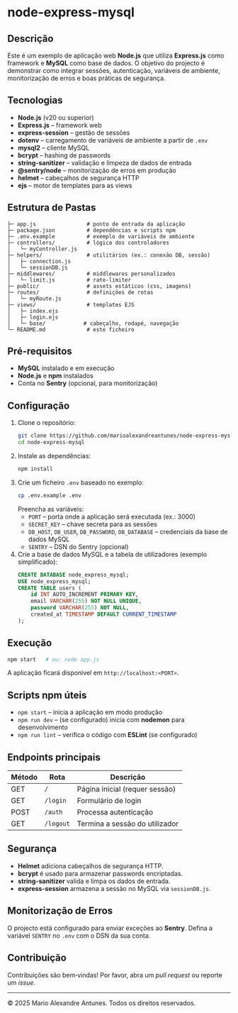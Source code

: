 # node-express-mysql

## Descrição

Este é um exemplo de aplicação web **Node.js** que utiliza **Express.js** como framework e **MySQL** como base de dados. O objetivo do projecto é demonstrar como integrar sessões, autenticação, variáveis de ambiente, monitorização de erros e boas práticas de segurança.

## Tecnologias

- **Node.js** (v20 ou superior)
- **Express.js** – framework web
- **express-session** – gestão de sessões
- **dotenv** – carregamento de variáveis de ambiente a partir de `.env`
- **mysql2** – cliente MySQL
- **bcrypt** – hashing de passwords
- **string-sanitizer** – validação e limpeza de dados de entrada
- **@sentry/node** – monitorização de erros em produção
- **helmet** – cabeçalhos de segurança HTTP
- **ejs** – motor de templates para as views

## Estrutura de Pastas

```
├─ app.js                # ponto de entrada da aplicação
├─ package.json          # dependências e scripts npm
├─ .env.example          # exemplo de variáveis de ambiente
├─ controllers/          # lógica dos controladores
│   └─ myController.js
├─ helpers/              # utilitários (ex.: conexão DB, sessão)
│   ├─ connection.js
│   └─ sessionDB.js
├─ middlewares/          # middlewares personalizados
│   └─ limit.js          # rate‑limiter
├─ public/               # assets estáticos (css, imagens)
├─ routes/               # definições de rotas
│   └─ myRoute.js
├─ views/                # templates EJS
│   ├─ index.ejs
│   ├─ login.ejs
│   └─ base/            # cabeçalho, rodapé, navegação
└─ README.md             # este ficheiro
```

## Pré‑requisitos

- **MySQL** instalado e em execução
- **Node.js** e **npm** instalados
- Conta no **Sentry** (opcional, para monitorização)

## Configuração

1. Clone o repositório:
   ```bash
   git clone https://github.com/marioalexandreantunes/node-express-mysql.git
   cd node-express-mysql
   ```
2. Instale as dependências:
   ```bash
   npm install
   ```
3. Crie um ficheiro `.env` baseado no exemplo:
   ```bash
   cp .env.example .env
   ```
   Preencha as variáveis:
   - `PORT` – porta onde a aplicação será executada (ex.: 3000)
   - `SECRET_KEY` – chave secreta para as sessões
   - `DB_HOST`, `DB_USER`, `DB_PASSWORD`, `DB_DATABASE` – credenciais da base de dados MySQL
   - `SENTRY` – DSN do Sentry (opcional)
4. Crie a base de dados MySQL e a tabela de utilizadores (exemplo simplificado):
   ```sql
   CREATE DATABASE node_express_mysql;
   USE node_express_mysql;
   CREATE TABLE users (
       id INT AUTO_INCREMENT PRIMARY KEY,
       email VARCHAR(255) NOT NULL UNIQUE,
       password VARCHAR(255) NOT NULL,
       created_at TIMESTAMP DEFAULT CURRENT_TIMESTAMP
   );
   ```

## Execução

```bash
npm start   # ou: node app.js
```
A aplicação ficará disponível em `http://localhost:<PORT>`.

## Scripts npm úteis

- `npm start` – inicia a aplicação em modo produção
- `npm run dev` – (se configurado) inicia com **nodemon** para desenvolvimento
- `npm run lint` – verifica o código com **ESLint** (se configurado)

## Endpoints principais

| Método | Rota          | Descrição                     |
|--------|---------------|------------------------------|
| GET    | `/`           | Página inicial (requer sessão) |
| GET    | `/login`      | Formulário de login          |
| POST   | `/auth`       | Processa autenticação         |
| GET    | `/logout`     | Termina a sessão do utilizador |

## Segurança

- **Helmet** adiciona cabeçalhos de segurança HTTP.
- **bcrypt** é usado para armazenar passwords encriptadas.
- **string-sanitizer** valida e limpa os dados de entrada.
- **express-session** armazena a sessão no MySQL via `sessionDB.js`.

## Monitorização de Erros

O projecto está configurado para enviar exceções ao **Sentry**. Defina a variável `SENTRY` no `.env` com o DSN da sua conta.

## Contribuição

Contribuições são bem‑vindas! Por favor, abra um *pull request* ou reporte um *issue*.

---

© 2025 Mario Alexandre Antunes. Todos os direitos reservados.
